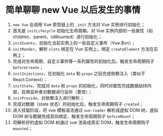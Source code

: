 # 简单聊聊 new Vue 以后发生的事情

1. `new Vue` 会调用 Vue 原型链上的 `_init` 方法对 Vue 实例进行初始化；
2. 首先是 `initLifecycle` 初始化生命周期，对 Vue 实例内部的一些属性（如 children、parent、isMounted）进行初始化；
3. `initEvents`，初始化当前实例上的一些自定义事件（Vue.$on）；
4. `initRender`，解析 `slots` 绑定在 Vue 实例上，绑定 `createElement` 方法在实例上；
5. 完成对生命周期、自定义事件等一系列属性的初始化后，触发生命周期钩子 `beforeCreate`；
6. `initInjections`，在初始化 `data` 和 `props` 之前完成依赖注入（类似于 React.Context）；
7. `initState`，完成对 `data` 和 `props` 的初始化，同时对属性完成数据劫持内部，启用监听者对数据进行监听（更改）；
8. `initProvide`，对依赖注入进行解析；
9. 完成对数据（state 状态）的初始化后，触发生命周期钩子 `created`；
10. 进入挂载阶段，将 vue 模板语法通过 `vue-loader` 解析成虚拟 DOM 树，虚拟 DOM 树与数据完成双向绑定，触发生命周期钩子 `beforeMount`；
11. 将解析好的虚拟 DOM 树通过 vue 渲染成真实 DOM，触发生命周期钩子 `mounted`；